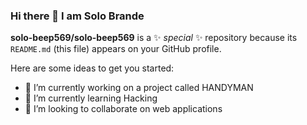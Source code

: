 ### Hi there 👋 I am Solo Brande


**solo-beep569/solo-beep569** is a ✨ _special_ ✨ repository because its `README.md` (this file) appears on your GitHub profile.

Here are some ideas to get you started:

- 🔭 I’m currently working on a project called HANDYMAN
- 🌱 I’m currently learning Hacking
- 👯 I’m looking to collaborate on web applications
  <!--
- 🤔 I’m looking for help with ...
- 💬 Ask me about ...
- 📫 How to reach me: ...
- 😄 Pronouns: ...
- ⚡ Fun fact: ...
-->
